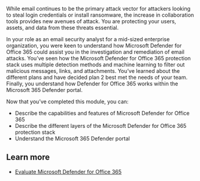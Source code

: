 While email continues to be the primary attack vector for attackers looking to steal login credentials or install ransomware, the increase in collaboration tools provides new avenues of attack. You are protecting your users, assets, and data from these threats essential.

In your role as an email security analyst for a mid-sized enterprise organization, you were keen to understand how Microsoft Defender for Office 365 could assist you in the investigation and remediation of email attacks.  You’ve seen how the Microsoft Defender for Office 365 protection stack uses multiple detection methods and machine learning to filter out malicious messages, links, and attachments.  You’ve learned about the different plans and have decided plan 2 best met the needs of your team. Finally, you understand how Defender for Office 365 works within the Microsoft 365 Defender portal.

Now that you’ve completed this module, you can:

- Describe the capabilities and features of Microsoft Defender for Office 365
- Describe the different layers of the Microsoft Defender for Office 365 protection stack
- Understand the Microsoft 365 Defender portal

## Learn more

- [Evaluate Microsoft Defender for Office 365](/microsoft-365/security/office-365-security/office-365-evaluation)
